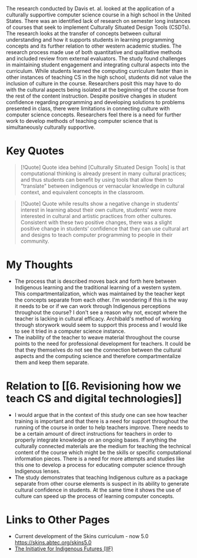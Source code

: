
The research conducted by Davis et. al. looked at the application of a culturally supportive computer science course in a high school in the United States. There was an identified lack of research on semester long instances of courses that seek to implement Culturally Situated Design Tools (CSDTs). The research looks at the transfer of concepts between cultural understanding and how it supports students in learning programming concepts and its further relation to other western academic studies.
The research process made use of both quantitative and qualitative methods and included review from external evaluators. The study found challenges in maintaining student engagement and integrating cultural aspects into the curriculum. While students learned the computing curriculum faster than in other instances of teaching CS in the high school, students did not value the inclusion of culture in the course. Researchers posit this may have to do with the cultural aspects being isolated at the beginning of the course from the rest of the content instruction.
Despite positive changes in student confidence regarding programming and developing solutions to problems presented in class, there were limitations in connecting culture with computer science concepts. Researchers feel there is a need for further work to develop methods of teaching computer science that is simultaneously culturally supportive.
# Key Quotes
> [!Quote] Quote
>idea behind [Culturally Situated Design Tools] is that computational thinking is already present in many cultural practices; and thus students can benefit by using tools that allow them to "translate" between indigenous or vernacular knowledge in cultural context, and equivalent concepts in the classroom.

> [!Quote] Quote
>while results show a negative change in students’ interest in learning about their own culture, students’ were more interested in cultural and artistic practices from other cultures. Consistent with these two positive changes, there was a slight positive change in students’ confidence that they can use cultural art and designs to teach computer programming to people in their community.

# My Thoughts
  - The process that is described moves back and forth here between Indigenous learning and the traditional learning of a western system. This compartmentalization, which was maintained by the teacher kept the concepts separate from each other. I'm wondering if this is the way it needs to be or if we can work through Indigenous perceptions throughout the course? I don't see a reason why not, except where the teacher is lacking in cultural efficacy. Archibald's method of working through storywork would seem to support this process and I would like to see it tried in a computer science instance.
  - The inability of the teacher to weave material throughout the course points to the need for professional development for teachers. It could be that they themselves do not see the connection between the cultural aspects and the computing science and therefore compartmentalize them and keep them separate.

# Relation to [[6. Revisioning how we teach CS and digital technologies]]
  - I would argue that in the context of this study one can see how teacher training is important and that there is a need for support throughout the running of the course in order to help teachers improve. There needs to be a certain amount of direct instructions for teachers in order to properly integrate knowledge on an ongoing bases. If anything the culturally connected materials are the medium for teaching the technical content of the course which might be the skills or specific computational information pieces. There is a need for more attempts and studies like this one to develop a process for educating computer science through Indigenous lenses.
  - The study demonstrates that teaching Indigenous culture as a package separate from other course elements is suspect in its ability to generate cultural confidence in students. At the same time it shows the use of culture can speed up the process of learning computer concepts. 
# Links to Other Pages
  - Current development of the Skins curriculum - now 5.0 https://skins.abtec.org/skins5.0
  - [The Initiative for Indigenous Futures (IIF)](https://indigenousfutures.net/)